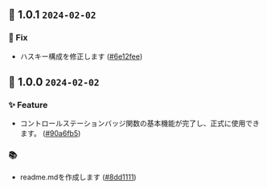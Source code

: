## 🎉 1.0.1 `2024-02-02`
### 🐛 Fix
- ハスキー構成を修正します ([#6e12fee](https://github.com/kwooshung/files/commit/6e12feeafce60daf3dcdf82138d95c66fb73dd1d))

## 🎉 1.0.0 `2024-02-02`
### ✨ Feature
- コントロールステーションバッジ関数の基本機能が完了し、正式に使用できます。 ([#90a6fb5](https://github.com/kwooshung/files/commit/90a6fb5016c67c44c9c57e0fc632d9a82c831abd))
### 📚 
- readme.mdを作成します ([#8dd1111](https://github.com/kwooshung/files/commit/8dd1111bc8584d9f0f6fe4461019f43b4b625bf8))